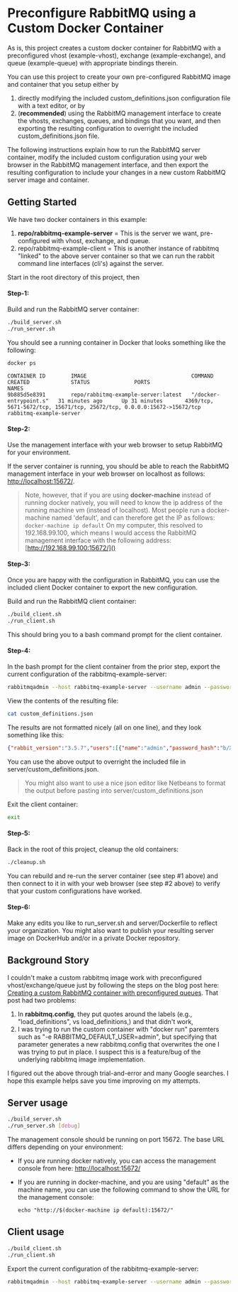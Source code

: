# Preconfigure RabbitMQ using a Custom Docker Container

As is, this project creates a custom docker container for RabbitMQ with a preconfigured vhost (example-vhost), exchange (example-exchange), and queue (example-queue) with appropriate bindings therein.

You can use this project to create your own pre-configured RabbitMQ image and container that you setup either by 

1. directly modifying the included custom_definitions.json configuration file with a text editor, or by 
2. (**recommended**) using the RabbitMQ management interface to create the vhosts, exchanges, queues, and bindings that you want, and then exporting the resulting configuration to overright the included custom_definitions.json file.

The following instructions explain how to run the RabbitMQ server container, modify the included custom configuration using your web browser in the RabbitMQ management interface, and then export the resulting configuration to include your changes in a new custom RabbitMQ server image and container.

## Getting Started ##

We have two docker containers in this example:

1. **repo/rabbitmq-example-server** = This is the server we want, pre-configured with vhost, exchange, and queue.
2. repo/rabbitmq-example-client = This is another instance of rabbitmq "linked" to the above server container so that we can run the rabbit command line interfaces (cli's) against the server.

Start in the root directory of this project, then

#### Step-1:

Build and run the RabbitMQ server container:

```bash
./build_server.sh
./run_server.sh
```

You should see a running container in Docker that looks something like the following:

```bash
docker ps
```

```
CONTAINER ID        IMAGE                                 COMMAND                  CREATED             STATUS              PORTS                                                                     NAMES
9b885d5e8391        repo/rabbitmq-example-server:latest   "/docker-entrypoint.s"   31 minutes ago      Up 31 minutes       4369/tcp, 5671-5672/tcp, 15671/tcp, 25672/tcp, 0.0.0.0:15672->15672/tcp   rabbitmq-example-server
```

#### Step-2:

Use the management interface with your web browser to setup RabbitMQ for your environment.

If the server container is running, you should be able to reach the RabbitMQ management interface in your web browser on localhost as follows: [http://localhost:15672/]().
> Note, however, that if you are using **docker-machine** instead of running docker natively, you will need to know the ip address of the running machine vm (instead of localhost). Most people run a docker-machine named 'default', and can therefore get the IP as follows:
>  ```docker-machine ip default```
> On my computer, this resolved to 192.168.99.100, which means I would access the RabbitMQ management interface with the following address: [http://192.168.99.100:15672/]()

#### Step-3:

Once you are happy with the configuration in RabbitMQ, you can use the included client Docker container to export the new configuration.

Build and run the RabbitMQ client container:

```bash
./build_client.sh
./run_client.sh
```
This should bring you to a bash command prompt for the client container.

#### Step-4:

In the bash prompt for the client container from the prior step, export the current configuration of the rabbitmq-example-server:

```bash
rabbitmqadmin --host rabbitmq-example-server --username admin --password nimda export custom_definitions.json
```

View the contents of the resulting file:

```bash
cat custom_definitions.json
```

The results are not formatted nicely (all on one line), and they look something like this:

```json
{"rabbit_version":"3.5.7","users":[{"name":"admin","password_hash":"b/XedHeZ8AVWttrmlrs5Mjl+eKI=","tags":"administrator"}],"vhosts":[{"name":"/"},{"name":"example-vhost"}],"permissions":[{"user":"admin","vhost":"/","configure":".*","write":".*","read":".*"},{"user":"admin","vhost":"example-vhost","configure":".*","write":".*","read":".*"}],"parameters":[],"policies":[],"queues":[{"name":"example-queue","vhost":"example-vhost","durable":true,"auto_delete":false,"arguments":{"x-max-length":5}}],"exchanges":[{"name":"example-exchange","vhost":"example-vhost","type":"fanout","durable":true,"auto_delete":false,"internal":false,"arguments":{}}],"bindings":[{"source":"example-exchange","vhost":"example-vhost","destination":"example-queue","destination_type":"queue","routing_key":"","arguments":{}}]}
```

You can use the above output to overright the included file in server/custom_definitions.json. 
> You might also want to use a nice json editor like Netbeans to format the output before pasting into server/custom_definitions.json

Exit the client container:

```bash
exit
```

#### Step-5:

Back in the root of this project, cleanup the old containers:

```bash
./cleanup.sh
```

You can rebuild and re-run the server container (see step #1 above) and then connect to it in with your web browser (see step #2 above) to verify that your custom configurations have worked.

#### Step-6:

Make any edits you like to run_server.sh and server/Dockerfile to reflect your organization. You might also want to publish your resulting server image on DockerHub and/or in a private Docker repository.

## Background Story

I couldn't make a custom rabbitmq image work with preconfigured vhost/exchange/queue just by following the steps on the blog post here: [Creating a custom RabbitMQ container with preconfigured queues](http://devops.datenkollektiv.de/creating-a-custom-rabbitmq-container-with-preconfigured-queues.html). That post had two problems:

1. In **rabbitmq.config**, they put quotes around the labels (e.g., "load_definitions", vs load_definitions,) and that didn't work,
2. I was trying to run the custom container with "docker run" paremters such as "-e RABBITMQ_DEFAULT_USER=admin", but specifying that parameter generates a new rabbitmq.config that overwrites the one I was trying to put in place. I suspect this is a feature/bug of the underlying rabbitmq image implementation.

I figured out the above through trial-and-error and many Google searches. I hope this example helps save you time improving on my attempts.

## Server usage

```bash
./build_server.sh
./run_server.sh [debug]
```
The management console should be running on port 15672. The base URL differs depending on your environment:

* If you are running docker natively, you can access the management console from here: [http://localhost:15672/](http://localhost:15672/)
* If you are running in docker-machine, and you are using "default" as the machine name, you can use the following command to show the URL for the management console:

   ```echo "http://$(docker-machine ip default):15672/"```

## Client usage

```bash
./build_client.sh
./run_client.sh
```

Export the current configuration of the rabbitmq-example-server:

```bash
rabbitmqadmin --host rabbitmq-example-server --username admin --password nimda export custom_definitions.json
```
